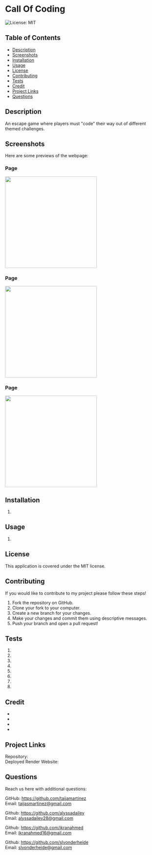 # Call Of Coding
![License: MIT](https://img.shields.io/badge/License-MIT-yellow.svg)

## Table of Contents
- [Description](#description)
- [Screenshots](#screenshots)
- [Installation](#installation)
- [Usage](#usage)
- [License](#license)
- [Contributing](#contributing)
- [Tests](#tests)
- [Credit](#credit)
- [Project Links](#project-links)
- [Questions](#questions)

## Description
An escape game where players must "code" their way out of different themed challenges.

## Screenshots
Here are some previews of the webpage:

###  Page
<img src="assets/images/" width="300">

### Page
<img src="assets/images/" width="300">

### Page
<img src="assets/images/" width="300">

## Installation
1. 

## Usage
1. 

## License
This application is covered under the MIT license.

## Contributing
If you would like to contribute to my project please follow these steps!

1. Fork the repository on GitHub.
2. Clone your fork to your computer.
3. Create a new branch for your changes.
4. Make your changes and commit them using descriptive messages.
5. Push your branch and open a pull request!

## Tests
1. 
2. 
3. 
4. 
5. 
6. 
7. 
8. 

## Credit

-
-
-
-


## Project Links
Repository: <br>
Deployed Render Website: 

## Questions

Reach us here with additional questions:

GitHub: https://github.com/taijamartinez <br>
Email: taijasmartinez@gmail.com </p>

Github: https://github.com/alyssadailey <br>
Email: alyssadailey28@gmail.com </p>

Github: https://github.com/ikranahmed <br>
Email: ikranahmed16@gmail.com </p>

Github: https://github.com/slvonderheide <br>
Email: slvonderheide@gmail.com 

